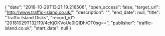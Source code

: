 {
  "date": "2018-10-29T13:21:19.216506", 
  "open_access": false, 
  "target_url": "http://www.traffic-island.co.uk/", 
  "description": "", 
  "end_date": null, 
  "title": "Traffic Island Disks", 
  "record_id": "20181029T132119/4cKjOKVoUe0iQIDh/OT0sg==", 
  "publisher": "traffic-island.co.uk", 
  "start_date": null
}

